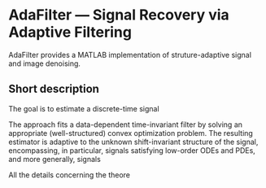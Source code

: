 # AdaFilter — Signal Recovery via Adaptive Filtering

AdaFilter provides a MATLAB implementation of struture-adaptive signal and image denoising.

## Short description

The goal is to estimate a discrete-time signal 

The approach fits a data-dependent time-invariant filter by solving an appropriate (well-structured) convex optimization problem. 
The resulting estimator is adaptive to the unknown shift-invariant structure of the signal, encompassing, in particular, signals satisfying low-order ODEs and PDEs, and more generally, signals 

All the details concerning the theore
